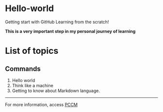 # Hello-world
Getting start with GitHub
Learning from the scratch!

**This is a very important step in my personal journey of learning**

# List of topics
## Commands
1. Hello world
2. Think like a machine
3. Getting to know about Markdown language. 

--- 
For more information, access [PCCM](https://pccmschool.wixsite.com/home)

